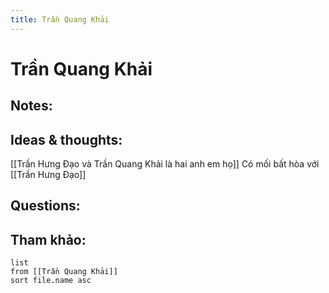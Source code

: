 ```yaml
---
title: Trần Quang Khải
---
```

# Trần Quang Khải

## Notes:

## Ideas & thoughts:
[[Trần Hưng Đạo và Trần Quang Khải là hai anh em họ]]
Có mối bất hòa với [[Trần Hưng Đạo]]

## Questions:


## Tham khảo:
```dataview
list
from [[Trần Quang Khải]]
sort file.name asc
```